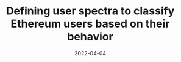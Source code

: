 ---
title: 'Defining user spectra to classify Ethereum users based on their behavior'
collection: publications
permalink: /publication/2022-Journal of Big Data-Defining-user.md
excerpt: 'G. Bonifazi, E. Corradini, D. Ursino, L. Virgili'
date: 2022-04-04
venue: 'Journal of Big Data'
link: 'https://doi.org/10.1186/s40537-022-00586-3'
location: 'DII, Polytechnic University of Marche'
---